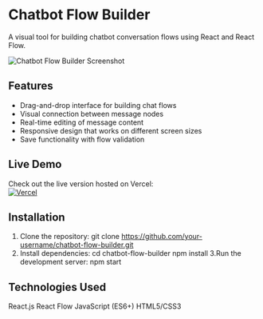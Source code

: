 # Chatbot Flow Builder

A visual tool for building chatbot conversation flows using React and React Flow.

![Chatbot Flow Builder Screenshot](./screenshot.png)

## Features

- Drag-and-drop interface for building chat flows
- Visual connection between message nodes
- Real-time editing of message content
- Responsive design that works on different screen sizes
- Save functionality with flow validation

## Live Demo

Check out the live version hosted on Vercel:  
[![Vercel](https://img.shields.io/badge/Vercel-Live_Demo-black?style=for-the-badge&logo=vercel)](https://chatbot-flow-builder.vercel.app)

## Installation

1. Clone the repository:
   git clone https://github.com/your-username/chatbot-flow-builder.git
2. Install dependencies:
   cd chatbot-flow-builder
   npm install
3.Run the development server:
   npm start

## Technologies Used
React.js
React Flow
JavaScript (ES6+)
HTML5/CSS3
